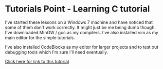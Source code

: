 
# Tutorials Point - Learning C tutorial

I've started these lessons on a Windows 7 machine and have noticed that some of them don't work correctly. It might just be me being dumb though. I've downloaded MinGW / gcc as my compilers. I've also installed vim as my main editor for the simple tutorials. 

I've also installed CodeBlocks as my editor for larger projects and to test out debugging tools which I'm sure I'll need eventually.

[Click here for link to this tutorial](https://www.google.com/url?sa=t&rct=j&q=&esrc=s&source=web&cd=1&cad=rja&uact=8&ved=0ahUKEwiVr6Lu5fLVAhUY2WMKHYtEApoQFggoMAA&url=https%3A%2F%2Fwww.tutorialspoint.com%2Fcprogramming%2Fcprogramming_tutorial.pdf&usg=AFQjCNFDw5iITPKtOf8bnCciEQWBC3fRKQ)